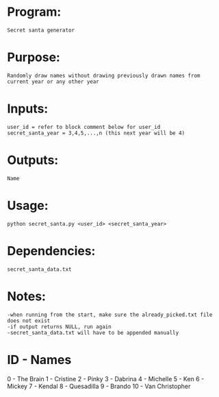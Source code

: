 # Program:
	Secret santa generator

# Purpose: 
	Randomly draw names without drawing previously drawn names from current year or any other year

# Inputs:
	user_id = refer to block comment below for user_id
	secret_santa_year = 3,4,5,...,n (this next year will be 4)

# Outputs: 
	Name

# Usage: 
	python secret_santa.py <user_id> <secret_santa_year>

# Dependencies: 
	secret_santa_data.txt

# Notes:
	-when running from the start, make sure the already_picked.txt file does not exist
	-if output returns NULL, run again
	-secret_santa_data.txt will have to be appended manually




# ID - Names
0 - The Brain
1 - Cristine
2 - Pinky
3 - Dabrina
4 - Michelle
5 - Ken
6 - Mickey
7 - Kendal
8 - Quesadilla
9 - Brando
10 - Van Christopher
